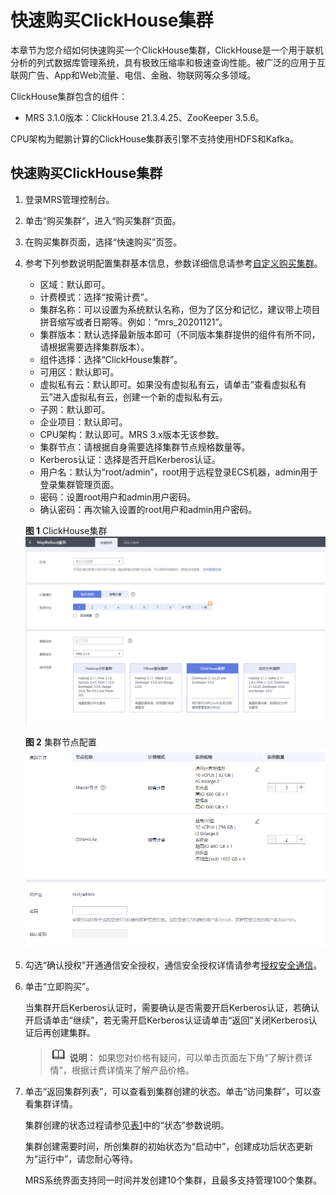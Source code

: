 # 快速购买ClickHouse集群<a name="mrs_01_2354"></a>

本章节为您介绍如何快速购买一个ClickHouse集群，ClickHouse是一个用于联机分析的列式数据库管理系统，具有极致压缩率和极速查询性能。被广泛的应用于互联网广告、App和Web流量、电信、金融、物联网等众多领域。

ClickHouse集群包含的组件：

-   MRS 3.1.0版本：ClickHouse 21.3.4.25、ZooKeeper 3.5.6。

CPU架构为鲲鹏计算的ClickHouse集群表引擎不支持使用HDFS和Kafka。

## 快速购买ClickHouse集群<a name="section872610512187"></a>

1.  登录MRS管理控制台。
2.  单击“购买集群“，进入“购买集群“页面。
3.  在购买集群页面，选择“快速购买”页签。
4.  参考下列参数说明配置集群基本信息，参数详细信息请参考[自定义购买集群](自定义购买集群.md)。

    -   区域：默认即可。
    -   计费模式：选择“按需计费”。
    -   集群名称：可以设置为系统默认名称，但为了区分和记忆，建议带上项目拼音缩写或者日期等。例如：“mrs\_20201121”。
    -   集群版本：默认选择最新版本即可（不同版本集群提供的组件有所不同，请根据需要选择集群版本）。
    -   组件选择：选择“ClickHouse集群”。
    -   可用区：默认即可。
    -   虚拟私有云：默认即可。如果没有虚拟私有云，请单击“查看虚拟私有云”进入虚拟私有云，创建一个新的虚拟私有云。
    -   子网：默认即可。
    -   企业项目：默认即可。
    -   CPU架构：默认即可。MRS 3.x版本无该参数。
    -   集群节点：请根据自身需要选择集群节点规格数量等。
    -   Kerberos认证：选择是否开启Kerberos认证。
    -   用户名：默认为“root/admin”，root用于远程登录ECS机器，admin用于登录集群管理页面。
    -   密码：设置root用户和admin用户密码。
    -   确认密码：再次输入设置的root用户和admin用户密码。

    **图 1**  ClickHouse集群<a name="fig56051118268"></a>  
    ![](figures/ClickHouse集群.png "ClickHouse集群")

    **图 2**  集群节点配置<a name="fig02373416285"></a>  
    ![](figures/集群节点配置-2.png "集群节点配置-2")

5.  勾选“确认授权”开通通信安全授权，通信安全授权详情请参考[授权安全通信](授权安全通信.md)。
6.  单击“立即购买”。

    当集群开启Kerberos认证时，需要确认是否需要开启Kerberos认证，若确认开启请单击“继续”，若无需开启Kerberos认证请单击“返回”关闭Kerberos认证后再创建集群。

    >![](public_sys-resources/icon-note.gif) **说明：** 
    >如果您对价格有疑问，可以单击页面左下角“了解计费详情”，根据计费详情来了解产品价格。

7.  单击“返回集群列表”，可以查看到集群创建的状态。单击“访问集群”，可以查看集群详情。

    集群创建的状态过程请参见[表1](集群列表简介.md#table3950169215120)中的“状态”参数说明。

    集群创建需要时间，所创集群的初始状态为“启动中”，创建成功后状态更新为“运行中”，请您耐心等待。

    MRS系统界面支持同一时间并发创建10个集群，且最多支持管理100个集群。



